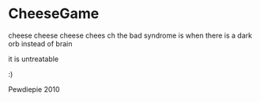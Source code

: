 # CheeseGame
cheese
cheese
cheese 
chees
ch
the bad syndrome is when there is a dark orb instead of brain

it is untreatable

:)

Pewdiepie 2010
